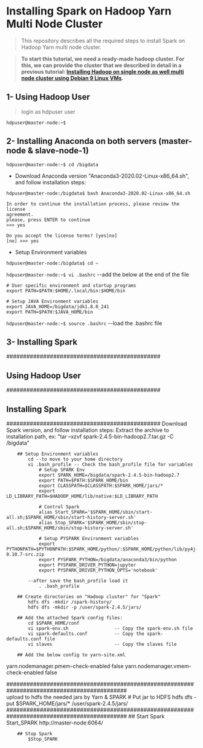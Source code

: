 # Installing Spark on Hadoop Yarn Multi Node Cluster

> This repository describes all the required steps to install Spark on Hadoop Yarn multi node cluster.

> **To start this tutorial, we need a ready-made hadoop cluster. For this, we can provide the cluster that we described in detail in a previous tutorial: [Installing Hadoop on single node as well multi node cluster using Debian 9 Linux VMs][verifsudo].** 

[verifsudo]: https://github.com/mnassrib/installing-hadoop-cluster




## 1- Using Hadoop User		       	
> login as hdpuser user

``hdpuser@master-node:~$``

## 2- Installing Anaconda on both servers (master-node & slave-node-1)	

``hdpuser@master-node:~$ cd /bigdata``	       	

- Download Anaconda version "Anaconda3-2020.02-Linux-x86_64.sh", and follow installation steps:

``hdpuser@master-node:/bigdata$ bash Anaconda3-2020.02-Linux-x86_64.sh``
		
	In order to continue the installation process, please review the license
	agreement.
	please, press ENTER to continue
	>>> yes
	
	Do you accept the license terms? [yes|no]
	[no] >>> yes
	
	
	
		
- Setup Environment variables
		
``hdpuser@master-node:/bigdata$ cd ~``

``hdpuser@master-node:~$ vi .bashrc``  --add the below at the end of the file
			
	# User specific environment and startup programs
	export PATH=$PATH:$HOME/.local/bin:$HOME/bin

	# Setup JAVA Environment variables
	export JAVA_HOME=/bigdata/jdk1.8.0_241
	export PATH=$PATH:$JAVA_HOME/bin
			
``hdpuser@master-node:~$ source .bashrc`` --load the .bashrc file



## 3- Installing Spark


##############################################
##	Using Hadoop User  						##
##############################################
##	Installing Spark						##
##############################################
	Download Spark version, and follow installation steps:
		Extract the archive to installation path, ex: "tar –xzvf  spark-2.4.5-bin-hadoop2.7.tar.gz -C /bigdata"
		
		## Setup Environment variables
			cd --to move to your home directory
			vi .bash_profile -- Check the bash_profile file for variables
				# Setup SPARK Env
				export SPARK_HOME=/bigdata/spark-2.4.5-bin-hadoop2.7
				export PATH=$PATH:$SPARK_HOME/bin
				export CLASSPATH=$CLASSPATH:$SPARK_HOME/jars/*
				export LD_LIBRARY_PATH=$HADOOP_HOME/lib/native:$LD_LIBRARY_PATH

				# Control Spark
				alias Start_SPARK='$SPARK_HOME/sbin/start-all.sh;$SPARK_HOME/sbin/start-history-server.sh'
				alias Stop_SPARK='$SPARK_HOME/sbin/stop-all.sh;$SPARK_HOME/sbin/stop-history-server.sh'

				# Setup PYSPARK Environment variables
				export PYTHONPATH=$PYTHONPATH:$SPARK_HOME/python/:$SPARK_HOME/python/lib/py4j-0.10.7-src.zip
				export PYSPARK_PYTHON=/bigdata/anaconda3/bin/python
				export PYSPARK_DRIVER_PYTHON=jupyter
				export PYSPARK_DRIVER_PYTHON_OPTS='notebook'
				
			--after save the bash_profile load it 
				. .bash_profile

		## Create directories on "Hadoop cluster" for "Spark"
			hdfs dfs -mkdir /spark-history/
			hdfs dfs -mkdir -p /user/spark-2.4.5/jars/
			
		## Add the attached Spark config files:
			cd $SPARK_HOME/conf
			vi spark-env.sh 				-- Copy the spark-env.sh file
			vi spark-defaults.conf 			-- Copy the spark-defaults.conf file
			vi slaves						-- Copy the slaves file
			
		## Add the below config to yarn-site.xml
<property>
	<name>yarn.nodemanager.pmem-check-enabled</name>
	<value>false</value>
</property>

<property>
	<name>yarn.nodemanager.vmem-check-enabled</name>
	<value>false</value>
</property>

############################################################################################	
		upload to hdfs the needed jars by Yarn & SPARK
		# Put jar to HDFS
			hdfs dfs -put $SPARK_HOME/jars/* /user/spark-2.4.5/jars/
############################################################################################
		## Start Spark
			Start_SPARK
			http://master-node:6064/
			
		## Stop Spark
			$Stop_SPARK